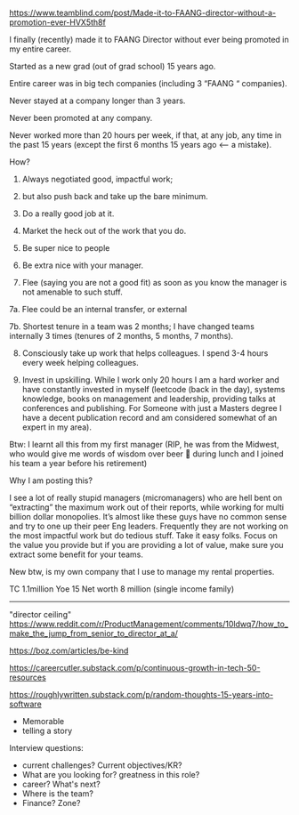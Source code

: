 
https://www.teamblind.com/post/Made-it-to-FAANG-director-without-a-promotion-ever-HVX5th8f

I finally (recently) made it to FAANG Director  without ever being promoted in my entire career.

Started as a new grad (out of grad school) 15 years ago.

Entire career was in big tech companies (including 3 “FAANG “ companies).

Never stayed at a company longer than 3 years.

Never been promoted at any company.

Never worked more than 20 hours per week, if that,  at any job, any time in the past 15 years (except the first 6 months 15 years ago <— a mistake).

How?

1. Always negotiated good, impactful work;

2. but also push back and take up the bare minimum.

3. Do a really good job at it.

4. Market the heck out of the work that you do.

5. Be super nice to people

6. Be extra nice with your manager.

7. Flee (saying you are not a good fit) as soon as you know the manager is not amenable to such stuff.

  7a. Flee could be an internal transfer, or external
  
  7b. Shortest tenure in a team was 2 months; I have changed teams internally  3 times (tenures of 2 months, 5 months, 7 months).

8. Consciously take up work that helps colleagues. I spend 3-4 hours every week helping  colleagues.

9. Invest in upskilling. While I work only 20 hours I am a hard worker and have constantly invested in myself (leetcode (back in the day), systems knowledge, books on management and leadership, providing talks at conferences and publishing. For
   Someone with just a Masters degree I have a decent publication record and am considered somewhat of an expert in my area).

Btw: I learnt all this from my first manager (RIP, he was from the Midwest, who would give me words of wisdom over beer 🍺 during lunch and I joined his team a year before his retirement)

Why I am posting this?

I see a lot of really stupid managers (micromanagers) who are hell bent on “extracting” the maximum work out of their reports, while working for multi billion dollar monopolies.
It’s almost like these guys have no common sense and try to one up their peer Eng leaders.
Frequently they are not working on the most impactful work but do tedious stuff. Take it easy folks.
Focus on the value you provide but if you are providing a lot of value, make sure you extract some benefit for your teams.

New btw, is my own company that I use to manage my rental properties.

TC 1.1million
Yoe 15
Net worth 8 million (single income family)




---
"director ceiling" https://www.reddit.com/r/ProductManagement/comments/10ldwq7/how_to_make_the_jump_from_senior_to_director_at_a/




https://boz.com/articles/be-kind

https://careercutler.substack.com/p/continuous-growth-in-tech-50-resources

https://roughlywritten.substack.com/p/random-thoughts-15-years-into-software


- Memorable
- telling a story

Interview questions:
- current challenges? Current objectives/KR?
- What are you looking for? greatness in this role?
- career? What's next?
- Where is the team?
- Finance? Zone?
